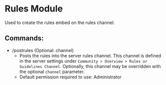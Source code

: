 ﻿# Rules Module

Used to create the rules embed on the rules channel.

## Commands:
- /postrules (Optional: channel)
    - Posts the rules into the server rules channel. This channel is defined in the server settings under `Community > Overview > Rules or Guidelines Channel`. Optionally, this channel may be overridden with the optional `channel` parameter. 
    - Default permission required to use: Administrator